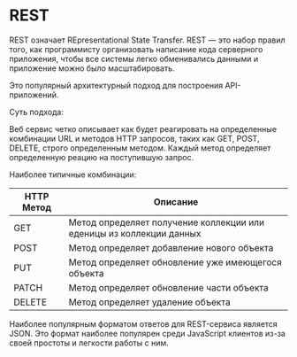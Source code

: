 # REST

REST означает REpresentational State Transfer. REST — это набор правил того, как программисту организовать написание кода серверного приложения, чтобы все системы легко обменивались данными и приложение можно было масштабировать.

Это популярный архитектурный подход для построения API-приложений.

Суть подхода:

Веб сервис четко описывает как будет реагировать на определенные комбинации URL и методов HTTP запросов, таких как GET, POST, DELETE, строго определенным методом. Каждый метод определяет определенную реацию на поступившую запрос. 

Наиболее типичные комбинации:

HTTP Метод | Описание
------------ | -------------
GET | Метод определяет получение коллекции или еденицы из коллекции данных
POST | Метод определяет добавление нового объекта
PUT | Метод определяет обновление уже имеющегося объекта
PATCH | Метод определяет обновление части объекта
DELETE | Метод определяет удаление объекта

Наиболее популярным форматом ответов для REST-сервиса является JSON. Это формат наиболее популярен среди JavaScript клиентов из-за своей простоты и легкости работы с ним.
